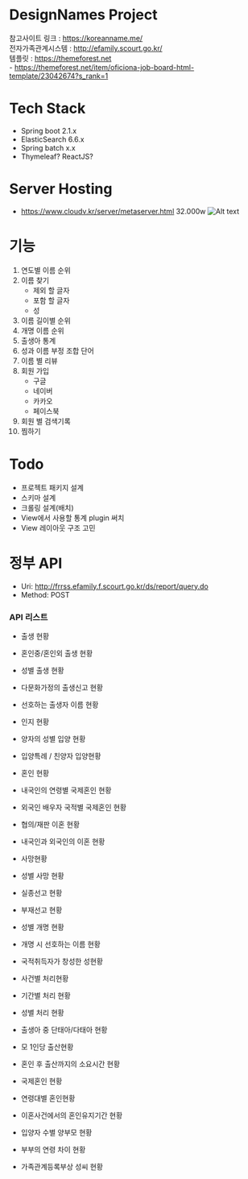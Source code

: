 # DesignNames Project

참고사이트 링크 : https://koreanname.me/  
전자가족관계시스템 : http://efamily.scourt.go.kr/  
템플릿 : https://themeforest.net  
    - https://themeforest.net/item/oficiona-job-board-html-template/23042674?s_rank=1

# Tech Stack
- Spring boot 2.1.x
- ElasticSearch 6.6.x
- Spring batch x.x
- Thymeleaf? ReactJS?

# Server Hosting
- https://www.cloudv.kr/server/metaserver.html 32.000w
![Alt text](https://monosnap.com/image/RQ5gNvIALyPshV4Q1kdW9TVC4lSEBp.png)

# 기능
1. 연도별 이름 순위
2. 이름 찾기
    - 제외 할 글자
    - 포함 할 글자
    - 성
3. 이름 길이별 순위
4. 개명 이름 순위
5. 출생아 통계
6. 성과 이름 부정 조합 단어
7. 이름 별 리뷰
8. 회원 가입
    - 구글
    - 네이버
    - 카카오
    - 페이스북
9. 회원 별 검색기록
10. 찜하기


# Todo
- 프로젝트 패키지 설계
- 스키마 설계
- 크롤링 설계(배치)
- View에서 사용할 통계 plugin 써치
- View 레이아웃 구조 고민

# 정부 API
- Uri: http://frrss.efamily.f.scourt.go.kr/ds/report/query.do
- Method: POST

### API 리스트
- 출생 현황
- 혼인중/혼인외 출생 현황
- 성별 출생 현황
- 다문화가정의 출생신고 현황
- 선호하는 출생자 이름 현황  

- 인지 현황
- 양자의 성별 입양 현황
- 입양특례 / 친양자 입양현황  

- 혼인 현황
- 내국인의 연령별 국제혼인 현황
- 외국인 배우자 국적별 국제혼인 현황
- 협의/재판 이혼 현황
- 내국인과 외국인의 이혼 현황  

- 사망현황
- 성별 사망 현황
- 실종선고 현황
- 부재선고 현황

- 성별 개명 현황
- 개명 시 선호하는 이름 현황
- 국적취득자가 창성한 성현황

- 사건별 처리현황
- 기간별 처리 현황
- 성별 처리 현황

- 출생아 중 단태아/다태아 현황
- 모 1인당 출산현황
- 혼인 후 출산까지의 소요시간 현황
- 국제혼인 현황
- 연령대별 혼인현황
- 이혼사건에서의 혼인유지기간 현황
- 입양자 수별 양부모 현황
- 부부의 연령 차이 현황
- 가족관계등록부상 성씨 현황

